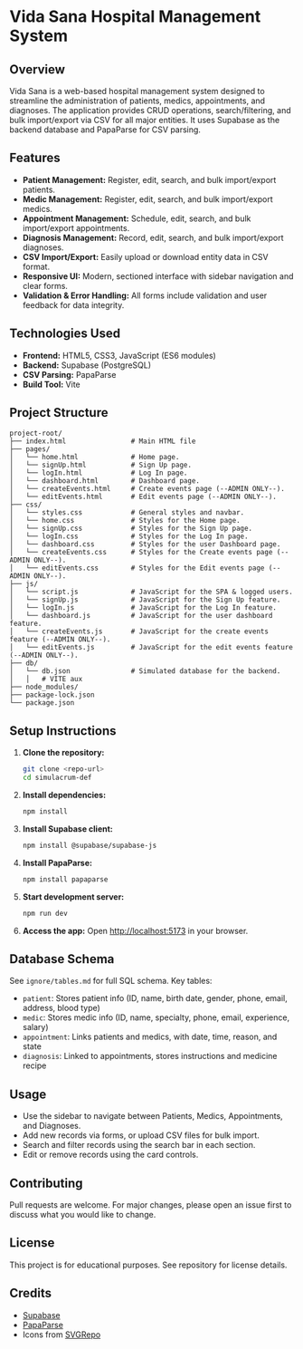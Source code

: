 # Vida Sana Hospital Management System

## Overview
Vida Sana is a web-based hospital management system designed to streamline the administration of patients, medics, appointments, and diagnoses. The application provides CRUD operations, search/filtering, and bulk import/export via CSV for all major entities. It uses Supabase as the backend database and PapaParse for CSV parsing.

## Features
- **Patient Management:** Register, edit, search, and bulk import/export patients.
- **Medic Management:** Register, edit, search, and bulk import/export medics.
- **Appointment Management:** Schedule, edit, search, and bulk import/export appointments.
- **Diagnosis Management:** Record, edit, search, and bulk import/export diagnoses.
- **CSV Import/Export:** Easily upload or download entity data in CSV format.
- **Responsive UI:** Modern, sectioned interface with sidebar navigation and clear forms.
- **Validation & Error Handling:** All forms include validation and user feedback for data integrity.

## Technologies Used
- **Frontend:** HTML5, CSS3, JavaScript (ES6 modules)
- **Backend:** Supabase (PostgreSQL)
- **CSV Parsing:** PapaParse
- **Build Tool:** Vite

## Project Structure
```
project-root/
├── index.html                # Main HTML file
├── pages/
│   └── home.html             # Home page.
│   └── signUp.html           # Sign Up page.
│   └── logIn.html            # Log In page.
│   └── dashboard.html        # Dashboard page.
│   └── createEvents.html     # Create events page (--ADMIN ONLY--).
│   └── editEvents.html       # Edit events page (--ADMIN ONLY--).
├── css/
│   └── styles.css            # General styles and navbar.
│   └── home.css              # Styles for the Home page.
│   └── signUp.css            # Styles for the Sign Up page.
│   └── logIn.css             # Styles for the Log In page.
│   └── dashboard.css         # Styles for the user Dashboard page.
│   └── createEvents.css      # Styles for the Create events page (--ADMIN ONLY--).
│   └── editEvents.css        # Styles for the Edit events page (--ADMIN ONLY--).
├── js/
│   └── script.js             # JavaScript for the SPA & logged users.
│   └── signUp.js             # JavaScript for the Sign Up feature.
│   └── logIn.js              # JavaScript for the Log In feature.
│   └── dashboard.js          # JavaScript for the user dashboard feature.
│   └── createEvents.js       # JavaScript for the create events feature (--ADMIN ONLY--).
│   └── editEvents.js         # JavaScript for the edit events feature (--ADMIN ONLY--).
├── db/
│   └── db.json               # Simulated database for the backend.
│   │   # VITE aux
├── node_modules/
├── package-lock.json
└── package.json
```

## Setup Instructions
1. **Clone the repository:**
   ```bash
   git clone <repo-url>
   cd simulacrum-def
   ```
2. **Install dependencies:**
   ```bash
   npm install
   ```
3. **Install Supabase client:**
   ```bash
   npm install @supabase/supabase-js
   ```
4. **Install PapaParse:**
   ```bash
   npm install papaparse
   ```
5. **Start development server:**
   ```bash
   npm run dev
   ```
6. **Access the app:**
   Open [http://localhost:5173](http://localhost:5173) in your browser.

## Database Schema
See `ignore/tables.md` for full SQL schema. Key tables:
- `patient`: Stores patient info (ID, name, birth date, gender, phone, email, address, blood type)
- `medic`: Stores medic info (ID, name, specialty, phone, email, experience, salary)
- `appointment`: Links patients and medics, with date, time, reason, and state
- `diagnosis`: Linked to appointments, stores instructions and medicine recipe

## Usage
- Use the sidebar to navigate between Patients, Medics, Appointments, and Diagnoses.
- Add new records via forms, or upload CSV files for bulk import.
- Search and filter records using the search bar in each section.
- Edit or remove records using the card controls.

## Contributing
Pull requests are welcome. For major changes, please open an issue first to discuss what you would like to change.

## License
This project is for educational purposes. See repository for license details.

## Credits
- [Supabase](https://supabase.com/)
- [PapaParse](https://www.papaparse.com/)
- Icons from [SVGRepo](https://www.svgrepo.com/)
